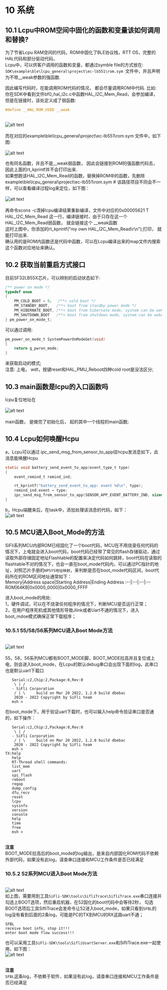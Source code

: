 # 10 系统
## 10.1 Lcpu中ROM空间中固化的函数和变量该如何调用和替换?
  为了节省Lcpu RAM空间的代码，ROM中固化了BLE协议栈，RTT OS，完整的HAL代码和部分驱动代码，<br> 
Lcpu中，可以供客户调用的函数和变量，都通过symble file的方式放在:<br> 
`SDK\example\ble\lcpu_general\project\ec-lb551\rom.sym `文件中，并且声明为不带__weak参数的强函数.<br> 

因此编写代码时，在能调用ROM代码的情况， 都会尽量调用ROM中代码.
比如:<br> 
你在SDK中看到文件bf0_hal_i2c.c中函数HAL_I2C_Mem_Read，会参加编译，但是在链接时，该处定义成了弱函数:<br> 
```c
#define __HAL_ROM_USED __weak 
``` 
<br>![alt text](./assets/system/system001.png)<br>  
而在对应的example\ble\lcpu_general\project\ec-lb551\rom.sym 文件中，如下图:<br> 
<br>![alt text](./assets/system/system002.png)<br>  

也有同名函数，并且不是__weak弱函数， 因此会链接到ROM的强函数代码去，因此上面的rt_kprintf并不会打印出来.<br> 
如果想跑该HAL_I2C_Mem_Read的函数，替换掉ROM中的函数，先删除example\ble\lcpu_general\project\ec-lb551\rom.sym # 该路径项目不同会不一样，可以查看编译过程log来定位，如下图：<br> 
<br>![alt text](./assets/system/system003.png)<br>   
再命令scons -c清掉lcpu编译结果重新编译，文件中对应的0x00005621 T HAL_I2C_Mem_Read 这一行，编译链接时，由于只存在这一个HAL_I2C_Mem_Read弱函数， 就会链接这个 __weak函数<br> 
这时上图中，你添加的rt_kprintf("my own HAL_I2C_Mem_Read\r\n");打印， 就能打印出来.<br> 
确认用的是ROM内函数还是代码中函数，可以在Lcpu编译出来的map文件内搜索这个函数对应地址来确认。<br> 

## 10.2 获取当前重启方式接口
目前SF32LB55X芯片，可以辨别的启动状态如下:<br> 
```c
/** power on mode */
typedef enum
{
    PM_COLD_BOOT = 0，  /**< cold boot */
    PM_STANDBY_BOOT,   /**< boot from standby power mode */
    PM_HIBERNATE_BOOT, /**< boot from hibernate mode, system can be woken up by RTC and PIN precisely */
    PM_SHUTDOWN_BOOT   /**< boot from shutdown mode, system can be woken by RTC and PIN, but wakeup time is not accurate */
} pm_power_on_mode_t;
```
可以通过调用:<br> 
```c
pm_power_on_mode_t SystemPowerOnModeGet(void)
{
    return g_pwron_mode;
}
```
来获取启动的模式;<br> 
注意:  上电， wdt，按键reset和HAL_PMU_Reboot四种cold root是没法区分;<br> 
## 10.3 main函数是lcpu的入口函数吗
lcpu复位地址在<br> 
<br>![alt text](./assets/system/system004.png)<br>   
main函数， 是做完了初始化后， 起的其中一个线程的main函数;<br> 

## 10.4 Lcpu如何唤醒Hcpu
a，Lcpu可以通过 ipc_send_msg_from_sensor_to_app往hcpu发消息如下，此消息能唤醒Hcpu<br> 
```c
static void battery_send_event_to_app(event_type_t type)
{
    event_remind_t remind_ind;

    rt_kprintf("battery_send_event_to_app: event %d\n", type);
    remind_ind.event = type;
    ipc_send_msg_from_sensor_to_app(SENSOR_APP_EVENT_BATTERY_IND, sizeof(event_remind_t), &remind_ind);
}
```
b，Hcpu端醒来后，在task中，添加处理该消息的代码，如下：
<br>![alt text](./assets/system/system005.png)<br>  

## 10.5 MCU进入Boot_Mode的方法

SiFli系列MCU内部ROM已经固化了一个boot代码，MCU在不用烧录任何代码的情况下，上电就会进入boot代码，boot代码已经带了常见的flash存储驱动，通过读取外部存储固定地址Flashtable的配置来决定代码如何跳转，boot代码在读取的flashtable不对的情况下，也会一直在boot_mode代码内，可以通过PC指针的地址，对照芯片手册的`HPSYS地址映射`，来判断是否在boot_mode代码区间，boot代码所在的ROM区间地址通常如下：<br>
Memory|Address space|Starting Address|Ending Address
:--|:--|:--|:--
ROM|64KB|0x0000_0000|0x0000_FFFF

进入boot_mode的用处:<br>
1，硬件调试，可以在不烧录任何程序的情况下，判断MCU是否运行正常；<br>
2，在用户程序死机或其他情形导致Jlink或者Uart不通的情况下，进入boot_mdoe模式确保正常下载程序；<br>

### 10.5.1 55/58/56系列MCU进入Boot Mode方法
<br>![alt text](./assets/system/system006.png)<br>   
55，58，56系列MCU都有BOOT_MODE脚，BOOT_MODE拉高并且复位或上电，则会进入boot_mode，在Lcpu的默认debug串口会出现下面的log，此串口也是默认uart下载口
```
   Serial:c2,Chip:2,Package:0,Rev:0
    \ | /
   - SiFli Corporation
    / | \     build on Mar 20 2022, 1.2.0 build dbebac
    2020 - 2022 Copyright by SiFli team
   msh >
```
在boot_mode下，用于验证uart下载时，也可以输入help命令验证串口是否通的，如下操作：
```
   Serial:c2,Chip:2,Package:0,Rev:0
    \ | /
   - SiFli Corporation
    / | \     build on Mar 20 2022, 1.2.0 build dbebac
    2020 - 2022 Copyright by SiFli team
   msh >
TX:help
   help
   RT-Thread shell commands:
   list_mem 
   uart 
   spi_flash 
   reboot 
   regop 
   dump_config 
   dfu_recv 
   reset 
   lcpu 
   sysinfo 
   version 
   console 
   help 
   time 
   free 
   msh >
```  
<br>**注意**<br> 
BOOT_MODE拉高后的boot_mode的log输出，是来自内部固化ROM代码不依赖外部代码，如果没有此log，请查串口连接和MCU工作条件是否已经满足<br> 
### 10.5.2 52系列MCU进入Boot Mode方法
<br>![alt text](./assets/system/system007.png)<br> 
如上图，需要用到工具`SiFli-SDK\tools\SifliTrace\SifliTrace.exe`串口连接并勾选上BOOT选项，然后重启机器，在52固化的boot代码中会等待2秒， 勾选BOOT选项后工具SifliTrace会发命令让52进入boot_mode，如果只看到`SFBL`的log没有看到后面的2条log，可能是PC的TX到MCU的RX这路uart不通；<br>
```
SFBL
receive boot info, stop it!!!
enter boot mode flow success!!!
```
也可以采用工具`SiFli-SDK\tools\SifliUsartServer.exe`和SifliTrace.exe一起使用，如下图：
<br>![alt text](./assets/system/system008.png)<br> 

<br>**注意**<br>
`SFBL`这条log，不依赖于软件，如果没有此log，请查串口连接和MCU工作条件是否已经满足<br>


